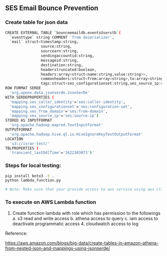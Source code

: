 ## SES Email Bounce Prevention

### Create table for json data
```bash
CREATE EXTERNAL TABLE `bounceemaildb.eventsUserstb`(
  `eventtype` string COMMENT 'from deserializer', 
  `mail` struct<timestamp:string,
                source:string,
                sourcearn:string,
                sendingaccountid:string,
                messageid:string,
                destination:string,
                headerstruncated:boolean,
                headers:array<struct<name:string,value:string>>,
                commonheaders:struct<from:array<string>,to:array<string>,messageid:string,subject:string>,
                tags:struct<ses_configurationset:string,ses_source_ip:string,ses_from_domain:string,ses_caller_identity:string>> COMMENT 'from deserializer')
ROW FORMAT SERDE 
  'org.openx.data.jsonserde.JsonSerDe' 
WITH SERDEPROPERTIES ( 
  'mapping.ses_caller_identity'='ses:caller-identity', 
  'mapping.ses_configurationset'='ses:configuration-set', 
  'mapping.ses_from_domain'='ses:from-domain', 
  'mapping.ses_source_ip'='ses:source-ip') 
STORED AS INPUTFORMAT 
  'org.apache.hadoop.mapred.TextInputFormat' 
OUTPUTFORMAT 
  'org.apache.hadoop.hive.ql.io.HiveIgnoreKeyTextOutputFormat'
LOCATION
  's3://israr-test/'
TBLPROPERTIES (
  'transient_lastDdlTime'='1622303073')' 
```

### Steps for local testing:
```bash
pip install boto3 -t .
python lambda_function.py

# Note: Make sure that your provide access to aws service using aws cli or export access using env variables.
```

### To execute on AWS Lambda function
1. Create function lambda with role which has permission to the followings
    a. s3 read and write access
    b. athena access to query
    c. iam access to deactivate programmatic access
    4. cloudwatch access to log

Reference:

https://aws.amazon.com/blogs/big-data/create-tables-in-amazon-athena-from-nested-json-and-mappings-using-jsonserde/